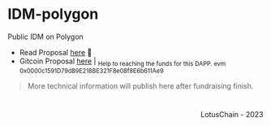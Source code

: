 # IDM-polygon
Public IDM on Polygon

- Read Proposal [here](https://github.com/blue-lotus-lab/IDM-polygon/blob/main/PROPOSAL.md) 📑
- Gitcoin Proposal [here](https://builder.gitcoin.co/#/chains/137/registry/0x5C5E2D94b107C7691B08E43169fDe76EAAB6D48b/projects/116) | <sub>Help to reaching the funds for this DAPP. evm 0x0000c1591D79d89E218BE321F8e08f8E6b611Ae9</sub>

> More technical information will publish here after fundraising finish.

#

<div align="right">
  LotusChain - 2023
</div>
